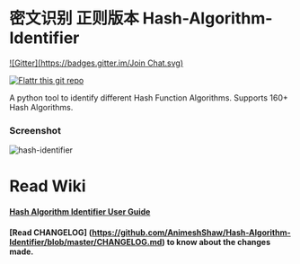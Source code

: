 密文识别 正则版本 Hash-Algorithm-Identifier
=========================
[![Gitter](https://badges.gitter.im/Join Chat.svg)](https://gitter.im/AnimeshShaw/Hash-Algorithm-Identifier?utm_source=badge&utm_medium=badge&utm_campaign=pr-badge&utm_content=badge)

[![Flattr this git repo](http://api.flattr.com/button/flattr-badge-large.png)](https://flattr.com/submit/auto?user_id=Psycho_Coder&url=https://github.com/AnimeshShaw/Hash-Algorithm-Identifier&title=Hash-Algorithm-Identifier&language=&tags=github&category=software) 

A python tool to identify different Hash Function Algorithms. Supports 160+ Hash Algorithms.

### Screenshot

![hash-identifier](http://i.imgur.com/yuiiCFV.png)

Read Wiki 
=========
#### [Hash Algorithm Identifier User Guide](https://github.com/AnimeshShaw/Hash-Algorithm-Identifier/wiki/Hash-Algorithm-Identifier---User-Guide) 


#### [Read CHANGELOG] (https://github.com/AnimeshShaw/Hash-Algorithm-Identifier/blob/master/CHANGELOG.md) to know about the changes made.

